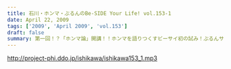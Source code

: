 ```yaml
---
title: 石川・ホンマ・ぶるんのBe-SIDE Your Life! vol.153-1
date: April 22, 2009
tags: ['2009', 'April 2009', 'vol.153']
draft: false
summary: 第一回！？「ホンマ論」開講！！ホンマを語りつくすビーサイ初の試み！ぶるんサンが解放されてゆく・・・NAMAE
---
```


http://project-phi.ddo.jp/ishikawa/ishikawa153_1.mp3